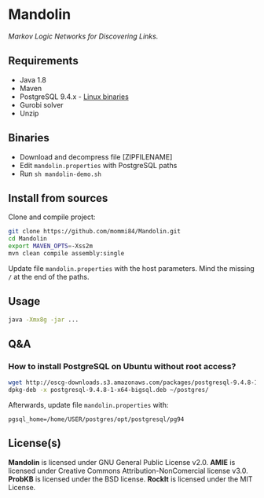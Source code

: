 Mandolin
========

*Markov Logic Networks for Discovering Links.*

## Requirements

* Java 1.8
* Maven
* PostgreSQL 9.4.x - [Linux binaries](http://oscg-downloads.s3.amazonaws.com/packages/postgresql-9.4.8-1-x64-bigsql.deb)
* Gurobi solver
* Unzip

## Binaries

* Download and decompress file [ZIPFILENAME]
* Edit `mandolin.properties` with PostgreSQL paths
* Run `sh mandolin-demo.sh`

## Install from sources

Clone and compile project:

```bash
git clone https://github.com/mommi84/Mandolin.git
cd Mandolin
export MAVEN_OPTS=-Xss2m
mvn clean compile assembly:single
```

Update file `mandolin.properties` with the host parameters. Mind the missing `/` at the end of the paths.

## Usage

```bash
java -Xmx8g -jar ...
```

## Q&A

### How to install PostgreSQL on Ubuntu without root access?

```bash
wget http://oscg-downloads.s3.amazonaws.com/packages/postgresql-9.4.8-1-x64-bigsql.deb
dpkg-deb -x postgresql-9.4.8-1-x64-bigsql.deb ~/postgres/
```

Afterwards, update file `mandolin.properties` with:

```
pgsql_home=/home/USER/postgres/opt/postgresql/pg94
```

## License(s)

**Mandolin** is licensed under GNU General Public License v2.0.
**AMIE** is licensed under Creative Commons Attribution-NonComercial license v3.0.
**ProbKB** is licensed under the BSD license.
**RockIt** is licensed under the MIT License.